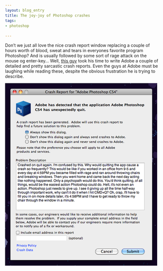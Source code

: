 ```yaml
---
layout: blog_entry
title: The joy-joy of Photoshop crashes
tags:
- photoshop

---
```


<p>Don’t we just all love the nice crash report window replacing a couple of hours worth of blood, sweat and tears in everyones favorite program Photoshop? And is usually followed by some sort of rage attack on the mouse og enter-key… Well, <a href="http://log.maniacalrage.net/tagged/cs4cr">this guy</a> took his time to write Adobe a couple of detailed and pretty sarcastic crash reports. Even the guys at Adobe must be laughing while reading these, despite the obvious frustration he is trying to describe.</p>

<p><img class="illustration" src="/images/blog-images/2010-05-29_photoshop_crashreport.png" title="Photoshop crash report" alt="Photoshop crash report"></p>
